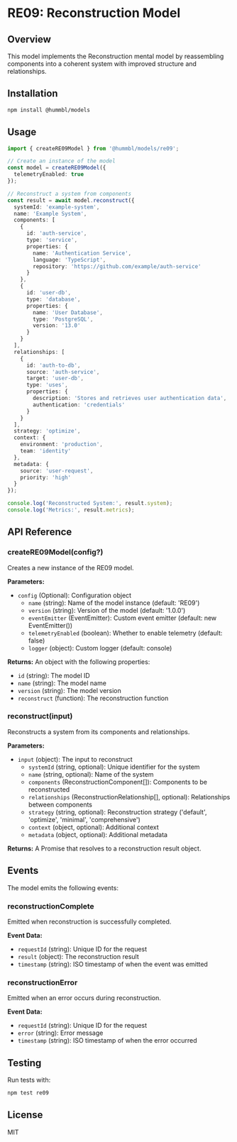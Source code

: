 # RE09: Reconstruction Model

## Overview
This model implements the Reconstruction mental model by reassembling components into a coherent system with improved structure and relationships.

## Installation

```bash
npm install @hummbl/models
```

## Usage

```typescript
import { createRE09Model } from '@hummbl/models/re09';

// Create an instance of the model
const model = createRE09Model({
  telemetryEnabled: true
});

// Reconstruct a system from components
const result = await model.reconstruct({
  systemId: 'example-system',
  name: 'Example System',
  components: [
    { 
      id: 'auth-service',
      type: 'service',
      properties: { 
        name: 'Authentication Service',
        language: 'TypeScript',
        repository: 'https://github.com/example/auth-service'
      }
    },
    {
      id: 'user-db',
      type: 'database',
      properties: {
        name: 'User Database',
        type: 'PostgreSQL',
        version: '13.0'
      }
    }
  ],
  relationships: [
    {
      id: 'auth-to-db',
      source: 'auth-service',
      target: 'user-db',
      type: 'uses',
      properties: {
        description: 'Stores and retrieves user authentication data',
        authentication: 'credentials'
      }
    }
  ],
  strategy: 'optimize',
  context: {
    environment: 'production',
    team: 'identity'
  },
  metadata: {
    source: 'user-request',
    priority: 'high'
  }
});

console.log('Reconstructed System:', result.system);
console.log('Metrics:', result.metrics);
```

## API Reference

### createRE09Model(config?)

Creates a new instance of the RE09 model.

**Parameters:**
- `config` (Optional): Configuration object
  - `name` (string): Name of the model instance (default: 'RE09')
  - `version` (string): Version of the model (default: '1.0.0')
  - `eventEmitter` (EventEmitter): Custom event emitter (default: new EventEmitter())
  - `telemetryEnabled` (boolean): Whether to enable telemetry (default: false)
  - `logger` (object): Custom logger (default: console)

**Returns:**
An object with the following properties:
- `id` (string): The model ID
- `name` (string): The model name
- `version` (string): The model version
- `reconstruct` (function): The reconstruction function

### reconstruct(input)

Reconstructs a system from its components and relationships.

**Parameters:**
- `input` (object): The input to reconstruct
  - `systemId` (string, optional): Unique identifier for the system
  - `name` (string, optional): Name of the system
  - `components` (ReconstructionComponent[]): Components to be reconstructed
  - `relationships` (ReconstructionRelationship[], optional): Relationships between components
  - `strategy` (string, optional): Reconstruction strategy ('default', 'optimize', 'minimal', 'comprehensive')
  - `context` (object, optional): Additional context
  - `metadata` (object, optional): Additional metadata

**Returns:**
A Promise that resolves to a reconstruction result object.

## Events

The model emits the following events:

### reconstructionComplete
Emitted when reconstruction is successfully completed.

**Event Data:**
- `requestId` (string): Unique ID for the request
- `result` (object): The reconstruction result
- `timestamp` (string): ISO timestamp of when the event was emitted

### reconstructionError
Emitted when an error occurs during reconstruction.

**Event Data:**
- `requestId` (string): Unique ID for the request
- `error` (string): Error message
- `timestamp` (string): ISO timestamp of when the error occurred

## Testing

Run tests with:

```bash
npm test re09
```

## License

MIT
